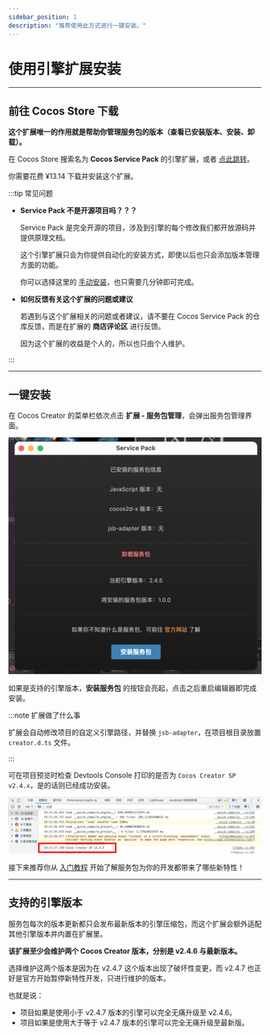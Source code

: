```yaml
---
sidebar_position: 1
description: "推荐使用此方式进行一键安装。"
---
```


# 使用引擎扩展安装

---
## 前往 Cocos Store 下载

**这个扩展唯一的作用就是帮助你管理服务包的版本（查看已安装版本、安装、卸载）。**

在 Cocos Store 搜索名为 **Cocos Service Pack** 的引擎扩展，或者 [点此跳转](pathname://TODO)。

你需要花费 ¥13.14 下载并安装这个扩展。


:::tip 常见问题

- **Service Pack 不是开源项目吗？？？**

    Service Pack 是完全开源的项目，涉及到引擎的每个修改我们都开放源码并提供原理文档。
    
    这个引擎扩展只会为你提供自动化的安装方式，即使以后也只会添加版本管理方面的功能。
    
    你可以选择这里的 [手动安装](./installation-manual.md)，也只需要几分钟即可完成。

- **如何反馈有关这个扩展的问题或建议**

    若遇到与这个扩展相关的问题或者建议，请不要在 Cocos Service Pack 的仓库反馈，而是在扩展的 **商店评论区** 进行反馈。

    因为这个扩展的收益是个人的，所以也只由个人维护。

:::

---
## 一键安装

在 Cocos Creator 的菜单栏依次点击 **扩展 - 服务包管理**，会弹出服务包管理界面。

![plugin-ui](./assets/plugin-ui.png)

如果是支持的引擎版本，**安装服务包** 的按钮会亮起，点击之后重启编辑器即完成安装。

:::note 扩展做了什么事

扩展会自动修改项目的自定义引擎路径，并替换 `jsb-adapter`，在项目根目录放置 `creator.d.ts` 文件。

:::

可在项目预览时检查 Devtools Console 打印的是否为 `Cocos Creator SP v2.4.x`，是的话则已经成功安装。

![installedconsole](./assets/installed-console.png)

接下来推荐你从 [入门教程](../start-guide/start-guide-intro.mdx) 开始了解服务包为你的开发都带来了哪些新特性！

---
## 支持的引擎版本

服务包每次的版本更新都只会发布最新版本的引擎压缩包，而这个扩展会额外适配其他引擎版本并内置在扩展里。

**该扩展至少会维护两个 Cocos Creator 版本，分别是 v2.4.6 与最新版本。**

选择维护这两个版本是因为在 v2.4.7 这个版本出现了破坏性变更，而 v2.4.7 也正好是官方开始暂停新特性开发，只进行维护的版本。

也就是说：

- 项目如果是使用小于 v2.4.7 版本的引擎可以完全无痛升级至 v2.4.6。
- 项目如果是使用大于等于 v2.4.7 版本的引擎可以完全无痛升级至最新版。

